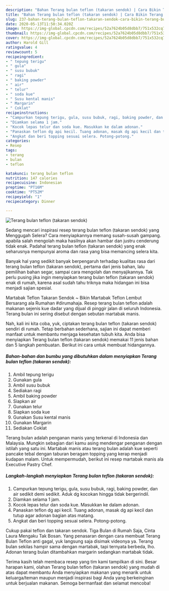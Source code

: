 ```yaml
---
description: "Bahan Terang bulan teflon (takaran sendok) | Cara Bikin Terang bulan teflon (takaran sendok) Yang Bisa Manjain Lidah"
title: "Bahan Terang bulan teflon (takaran sendok) | Cara Bikin Terang bulan teflon (takaran sendok) Yang Bisa Manjain Lidah"
slug: 237-bahan-terang-bulan-teflon-takaran-sendok-cara-bikin-terang-bulan-teflon-takaran-sendok-yang-bisa-manjain-lidah
date: 2020-05-13T11:50:34.020Z
image: https://img-global.cpcdn.com/recipes/52a7624b05d8dbb7/751x532cq70/terang-bulan-teflon-takaran-sendok-foto-resep-utama.jpg
thumbnail: https://img-global.cpcdn.com/recipes/52a7624b05d8dbb7/751x532cq70/terang-bulan-teflon-takaran-sendok-foto-resep-utama.jpg
cover: https://img-global.cpcdn.com/recipes/52a7624b05d8dbb7/751x532cq70/terang-bulan-teflon-takaran-sendok-foto-resep-utama.jpg
author: Harold Gill
ratingvalue: 4
reviewcount: 5
recipeingredient:
- " tepung terigu"
- " gula"
- " susu bubuk"
- " ragi"
- " baking powder"
- " air"
- " telur"
- " soda kue"
- " Susu kental manis"
- " Margarin"
- " Coklat"
recipeinstructions:
- "Campurkan tepung terigu, gula, susu bubuk, ragi, baking powder, dan air sedikit demi sedikit. Aduk dg kocokan hingga tidak bergerindil."
- "Diamkan selama 1 jam."
- "Kocok lepas telur dan soda kue. Masukkan ke dalam adonan."
- "Panaskan teflon dg api kecil. Tuang adonan, masak dg api kecil dan tutup agar adonan bagian atas matang."
- "Angkat dan beri topping sesuai selera. Potong-potong."
categories:
- Resep
tags:
- terang
- bulan
- teflon

katakunci: terang bulan teflon 
nutrition: 147 calories
recipecuisine: Indonesian
preptime: "PT16M"
cooktime: "PT52M"
recipeyield: "1"
recipecategory: Dinner

---
```



![Terang bulan teflon (takaran sendok)](https://img-global.cpcdn.com/recipes/52a7624b05d8dbb7/751x532cq70/terang-bulan-teflon-takaran-sendok-foto-resep-utama.jpg)

Sedang mencari inspirasi resep terang bulan teflon (takaran sendok) yang Menggugah Selera? Cara menyiapkannya memang susah-susah gampang. apabila salah mengolah maka hasilnya akan hambar dan justru cenderung tidak enak. Padahal terang bulan teflon (takaran sendok) yang enak seharusnya mempunyai aroma dan rasa yang bisa memancing selera kita.

Banyak hal yang sedikit banyak berpengaruh terhadap kualitas rasa dari terang bulan teflon (takaran sendok), pertama dari jenis bahan, lalu pemilihan bahan segar, sampai cara mengolah dan menyajikannya. Tak perlu pusing jika ingin menyiapkan terang bulan teflon (takaran sendok) enak di rumah, karena asal sudah tahu triknya maka hidangan ini bisa menjadi sajian spesial.

Martabak Teflon Takaran Sendok ~ Bikin Martabak Teflon Lembut Bersarang ala Rumahan #dirumahaja. Resep terang bulan teflon adalah makanan sejenis kue dadar yang dijual di pinggir jalan di seluruh Indonesia. Terang bulan ini sering disebut dengan sebutan martabak manis.


Nah, kali ini kita coba, yuk, ciptakan terang bulan teflon (takaran sendok) sendiri di rumah. Tetap berbahan sederhana, sajian ini dapat memberi manfaat untuk membantu menjaga kesehatan tubuh kita. Anda bisa menyiapkan Terang bulan teflon (takaran sendok) memakai 11 jenis bahan dan 5 langkah pembuatan. Berikut ini cara untuk membuat hidangannya.

<!--inarticleads1-->

##### Bahan-bahan dan bumbu yang dibutuhkan dalam menyiapkan Terang bulan teflon (takaran sendok):

1. Ambil  tepung terigu
1. Gunakan  gula
1. Ambil  susu bubuk
1. Sediakan  ragi
1. Ambil  baking powder
1. Siapkan  air
1. Gunakan  telur
1. Siapkan  soda kue
1. Gunakan  Susu kental manis
1. Gunakan  Margarin
1. Sediakan  Coklat


Terang bulan adalah penganan manis yang terkenal di Indonesia dan Malaysia. Mungkin sebagian dari kamu asing mendengar penganan dengan istilah yang satu ini. Martabak manis atau terang bulan adalah kue seperti pancake tebal dengan taburan beragam topping yang kerap menjadi kudapan malam. Untuk mempermudah, berikut ini resep martabak manis ala Executive Pastry Chef. 

<!--inarticleads2-->

##### Langkah-langkah menyiapkan Terang bulan teflon (takaran sendok):

1. Campurkan tepung terigu, gula, susu bubuk, ragi, baking powder, dan air sedikit demi sedikit. Aduk dg kocokan hingga tidak bergerindil.
1. Diamkan selama 1 jam.
1. Kocok lepas telur dan soda kue. Masukkan ke dalam adonan.
1. Panaskan teflon dg api kecil. Tuang adonan, masak dg api kecil dan tutup agar adonan bagian atas matang.
1. Angkat dan beri topping sesuai selera. Potong-potong.


Cukup pakai teflon dan takaran sendok. Tiga Bulan di Rumah Saja, Cinta Laura Mengaku Tak Bosan. Yang penasaran dengan cara membuat Terang Bulan Teflon anti gagal, yuk langsung saja disimak videonya ya. Terang bulan sekilas hampir sama dengan martabak, tapi ternyata berbeda, lho. Adonan terang bulan ditambahkan margarin sedangkan martabak tidak. 

Terima kasih telah membaca resep yang tim kami tampilkan di sini. Besar harapan kami, olahan Terang bulan teflon (takaran sendok) yang mudah di atas dapat membantu Anda menyiapkan makanan yang menarik untuk keluarga/teman maupun menjadi inspirasi bagi Anda yang berkeinginan untuk berjualan makanan. Semoga bermanfaat dan selamat mencoba!
